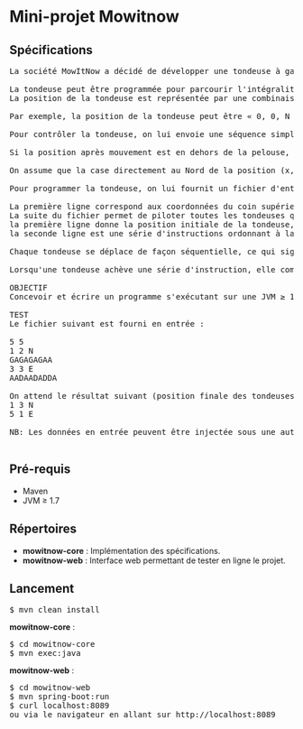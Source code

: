# Mini-projet Mowitnow
## Sp&eacute;cifications
<pre>
La soci&eacute;t&eacute; MowItNow a d&eacute;cid&eacute; de d&eacute;velopper une tondeuse &agrave; gazon automatique, destin&eacute;e aux surfaces rectangulaires.

La tondeuse peut être programm&eacute;e pour parcourir l'int&eacute;gralit&eacute; de la surface.
La position de la tondeuse est repr&eacute;sent&eacute;e par une combinaison de coordonn&eacute;es (x,y) et d'une lettre indiquant l'orientation selon la notation cardinale anglaise (N,E,W,S). La pelouse est divis&eacute;e en grille pour simplifier la navigation. 

Par exemple, la position de la tondeuse peut être « 0, 0, N », ce qui signifie qu'elle se situe dans le coin inf&eacute;rieur gauche de la pelouse, et orient&eacute;e vers le Nord.

Pour contr&ocirc;ler la tondeuse, on lui envoie une s&eacute;quence simple de lettres. Les lettres possibles sont « D », « G » et « A ». « D » et « G » font pivoter la tondeuse de 90° &agrave; droite ou &agrave; gauche respectivement, sans la d&eacute;placer. « A » signifie que l'on avance la tondeuse d'une case dans la direction &agrave; laquelle elle fait face, et sans modifier son orientation.

Si la position apr&egrave;s mouvement est en dehors de la pelouse, la tondeuse ne bouge pas, conserve son orientation et traite la commande suivante. 

On assume que la case directement au Nord de la position (x, y) a pour coordonn&eacute;es (x, y+1).

Pour programmer la tondeuse, on lui fournit un fichier d'entr&eacute;e construit comme suit :

La premi&egrave;re ligne correspond aux coordonn&eacute;es du coin sup&eacute;rieur droit de la pelouse, celles du coin inf&eacute;rieur gauche sont suppos&eacute;es être (0,0)
La suite du fichier permet de piloter toutes les tondeuses qui ont &eacute;t&eacute; d&eacute;ploy&eacute;es. Chaque tondeuse a deux lignes la concernant :
la premi&egrave;re ligne donne la position initiale de la tondeuse, ainsi que son orientation. La position et l'orientation sont fournies sous la forme de 2 chiffres et une lettre, s&eacute;par&eacute;s par un espace</li>
la seconde ligne est une s&eacute;rie d'instructions ordonnant &agrave; la tondeuse d'explorer la pelouse. Les instructions sont une suite de caract&egrave;res sans espaces.

Chaque tondeuse se d&eacute;place de façon s&eacute;quentielle, ce qui signifie que la seconde tondeuse ne bouge que lorsque la premi&egrave;re a ex&eacute;cut&eacute; int&eacute;gralement sa s&eacute;rie d'instructions.

Lorsqu'une tondeuse ach&egrave;ve une s&eacute;rie d'instruction, elle communique sa position et son orientation.

OBJECTIF
Concevoir et &eacute;crire un programme s'ex&eacute;cutant sur une JVM ≥ 1.7 ou un serveur node.js, et impl&eacute;mentant la sp&eacute;cification ci-dessus et passant le test ci-apr&egrave;s

TEST
Le fichier suivant est fourni en entr&eacute;e :<br>
5 5
1 2 N
GAGAGAGAA
3 3 E
AADAADADDA

On attend le r&eacute;sultat suivant (position finale des tondeuses) :
1 3 N
5 1 E

NB: Les donn&eacute;es en entr&eacute;e peuvent être inject&eacute;e sous une autre forme qu'un fichier (par exemple un test automatis&eacute;).

</pre>
## Pr&eacute;-requis
* Maven
* JVM ≥ 1.7

## R&eacute;pertoires
* __mowitnow-core__ : Impl&eacute;mentation des sp&eacute;cifications.
* __mowitnow-web__ : Interface web permettant de tester en ligne le projet.

## Lancement
<pre>
$ mvn clean install
</pre>
__mowitnow-core__ :
<pre>
$ cd mowitnow-core
$ mvn exec:java
</pre>

__mowitnow-web__ :
<pre>
$ cd mowitnow-web
$ mvn spring-boot:run
$ curl localhost:8089
ou via le navigateur en allant sur http://localhost:8089
</pre>





